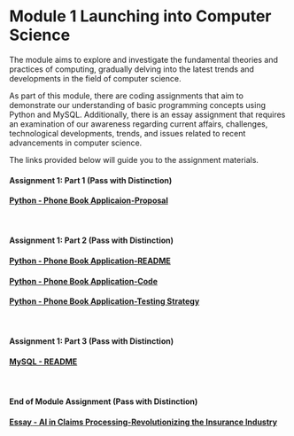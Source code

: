 # Module 1 Launching into Computer Science

The module aims to explore and investigate the fundamental theories and practices of computing, gradually delving into the latest trends and developments in the field of computer science.

As part of this module, there are coding assignments that aim to demonstrate our understanding of basic programming concepts using Python and MySQL. Additionally, there is an essay assignment that requires an examination of our awareness regarding current affairs, challenges, technological developments, trends, and issues related to recent advancements in computer science.

The links provided below will guide you to the assignment materials. 

#### Assignment 1: Part 1 (Pass with Distinction)
#### [Python - Phone Book Applicaion-Proposal](https://helenhelene.github.io/eportfolio/pdf/Module01_Python_Proposal.pdf)
<br>

#### Assignment 1: Part 2 (Pass with Distinction)
#### [Python - Phone Book Application-README](https://helenhelene.github.io/eportfolio/pdf/Module01_Python_README.pdf)
#### [Python - Phone Book Application-Code](LCS_Assignment1_Part2_PhoneBook.md)
#### [Python - Phone Book Application-Testing Strategy](https://helenhelene.github.io/eportfolio/pdf/Module01_Python_TestingStrategy.pdf)
<br>

#### Assignment 1: Part 3 (Pass with Distinction)
#### [MySQL - README](https://helenhelene.github.io/eportfolio/pdf/Module01_MySQL_README.pdf)
<br>

#### End of Module Assignment (Pass with Distinction)
#### [Essay - AI in Claims Processing-Revolutionizing the Insurance Industry](https://helenhelene.github.io/eportfolio/pdf/Module01_AI_InsurClaims.pdf)


